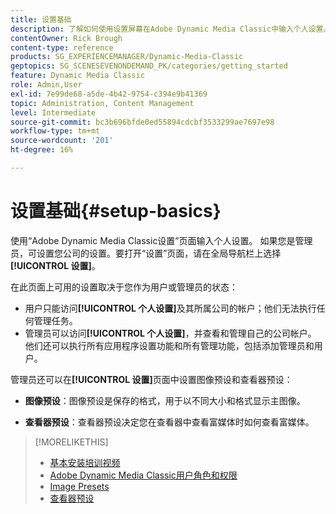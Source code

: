 ```yaml
---
title: 设置基础
description: 了解如何使用设置屏幕在Adobe Dynamic Media Classic中输入个人设置。 如果您是管理员，请设置公司设置。
contentOwner: Rick Brough
content-type: reference
products: SG_EXPERIENCEMANAGER/Dynamic-Media-Classic
geptopics: SG_SCENESEVENONDEMAND_PK/categories/getting_started
feature: Dynamic Media Classic
role: Admin,User
exl-id: 7e99de68-a5de-4b42-9754-c394e9b41369
topic: Administration, Content Management
level: Intermediate
source-git-commit: bc3b696bfde0ed55894cdcbf3533299ae7697e98
workflow-type: tm+mt
source-wordcount: '201'
ht-degree: 16%

---
```


# 设置基础{#setup-basics}

使用“Adobe Dynamic Media Classic设置”页面输入个人设置。 如果您是管理员，可设置您公司的设置。要打开“设置”页面，请在全局导航栏上选择&#x200B;**[!UICONTROL 设置]**。

在此页面上可用的设置取决于您作为用户或管理员的状态：

* 用户只能访问&#x200B;**[!UICONTROL 个人设置]**&#x200B;及其所属公司的帐户；他们无法执行任何管理任务。
* 管理员可以访问&#x200B;**[!UICONTROL 个人设置]**，并查看和管理自己的公司帐户。 他们还可以执行所有应用程序设置功能和所有管理功能，包括添加管理员和用户。

管理员还可以在&#x200B;**[!UICONTROL 设置]**&#x200B;页面中设置图像预设和查看器预设：

* **图像预设**：图像预设是保存的格式，用于以不同大小和格式显示主图像。

* **查看器预设**：查看器预设决定您在查看器中查看富媒体时如何查看富媒体。

>[!MORELIKETHIS]
>
>* [基本安装培训视频](https://s7d5.scene7.com/s7viewers/html5/VideoViewer.html?videoserverurl=https://s7d5.scene7.com/is/content/&emailurl=https://s7d5.scene7.com/s7/emailFriend&serverUrl=https://s7d5.scene7.com/is/image/&config=Scene7SharedAssets/Universal_HTML5_Video&contenturl=https://s7d5.scene7.com/skins/&asset=S7tutorials/573_Setup%20Basics_converted%20renamed_Getting%20Started-AVS)
>* [Adobe Dynamic Media Classic用户角色和权限](administration-setup.md#user_administration)
>* [Image Presets](application-setup.md#image_presets)
>* [查看器预设](application-setup.md#viewer_presets)
